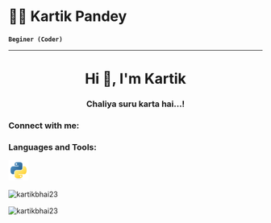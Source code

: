 # 🏄‍♂️ Kartik Pandey

**`Beginer (Coder)`**

  
---
<h1 align="center">Hi 👋, I'm Kartik</h1>
<h3 align="center">Chaliya suru karta hai...!</h3>

<h3 align="left">Connect with me:</h3>
<p align="left">
</p>

<h3 align="left">Languages and Tools:</h3>
<p align="left"> <a href="https://www.python.org" target="_blank" rel="noreferrer"> <img src="https://raw.githubusercontent.com/devicons/devicon/master/icons/python/python-original.svg" alt="python" width="40" height="40"/> </a> </p>

<p><img align="center" src="https://github-readme-stats.vercel.app/api/top-langs?username=kartikbhai23&show_icons=true&locale=en&layout=compact" alt="kartikbhai23" /></p>

<p><img align="center" src="https://github-readme-streak-stats.herokuapp.com/?user=kartikbhai23&" alt="kartikbhai23" /></p>
